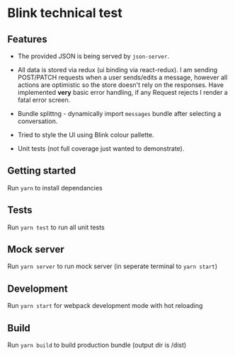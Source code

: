 # Blink technical test 

## Features

- The provided JSON is being served by `json-server`. 

- All data is stored via redux (ui binding via react-redux). I am sending POST/PATCH requests when a user sends/edits a message, however all actions are optimistic so the store doesn't rely on the responses. Have implemented **very** basic error handling, if any Request rejects I render a fatal error screen.

- Bundle splittng - dynamically import `messages` bundle after selecting a conversation.

- Tried to style the UI using Blink colour pallette.

- Unit tests (not full coverage just wanted to demonstrate).

## Getting started
Run `yarn` to install dependancies

## Tests
Run `yarn test` to run all unit tests

## Mock server
Run `yarn server` to run mock server (in seperate terminal to `yarn start`)

## Development
Run `yarn start` for webpack development mode with hot reloading

## Build
Run `yarn build` to build production bundle (output dir is /dist)
